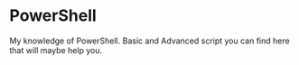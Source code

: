 # PowerShell
My knowledge of PowerShell.
Basic and Advanced script you can find here that will maybe help you.

